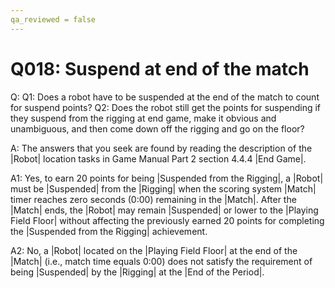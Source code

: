 ```yaml
---
qa_reviewed = false
---
```


# Q018: Suspend at end of the match

Q: Q1: Does a robot have to be suspended at the end of the match to count for suspend points? Q2: Does the robot still get the points for suspending if they suspend from the rigging at end game, make it obvious and unambiguous, and then come down off the rigging and go on the floor?

A: The answers that you seek are found by reading the description of the |Robot| location tasks in Game Manual Part 2 section 4.4.4 |End Game|.

A1: Yes, to earn 20 points for being |Suspended from the Rigging|, a |Robot| must be |Suspended| from the |Rigging| when the scoring system |Match| timer reaches zero seconds (0:00) remaining in the |Match|. After the |Match| ends, the |Robot| may remain |Suspended| or lower to the |Playing Field Floor| without affecting the previously earned 20 points for completing the |Suspended from the Rigging| achievement.

A2: No, a |Robot| located on the |Playing Field Floor| at the end of the |Match| (i.e., match time equals 0:00) does not satisfy the requirement of being |Suspended| by the |Rigging| at the |End of the Period|.